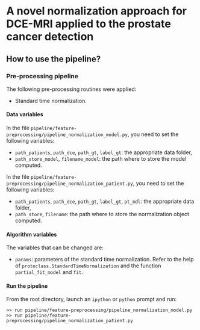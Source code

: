 A novel normalization approach for DCE-MRI applied to the prostate cancer detection
===================================================================================

How to use the pipeline?
------------------------

### Pre-processing pipeline

The following pre-processing routines were applied:

- Standard time normalization.

#### Data variables

In the file `pipeline/feature-preprocessing/pipeline_normalization_model.py`, you need to set the following variables:

- `path_patients`, `path_dce`, `path_gt`, `label_gt`: the appropriate data folder,
- `path_store_model`, `filename_model`: the path where to store the model computed.

In the file `pipeline/feature-preprocessing/pipeline_normalization_patient.py`, you need to set the following variables:

- `path_patients`, `path_dce`, `path_gt`, `label_gt`, `pt_mdl`: the appropriate data folder,
- `path_store`, `filename`: the path where to store the normalization object computed.

#### Algorithm variables

The variables that can be changed are:

- `params`: parameters of the standard time normalization. Refer to the help of `protoclass.StandardTimeNormalization` and the function `partial_fit_model` and `fit`.

#### Run the pipeline

From the root directory, launch an `ipython` or `python` prompt and run:

```
>> run pipeline/feature-preprocessing/pipeline_normalization_model.py
>> run pipeline/feature-preprocessing/pipeline_normalization_patient.py
```

